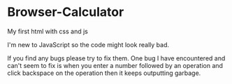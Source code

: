 # Browser-Calculator
My first html with css and js

I'm new to JavaScript so the code might look really bad.

If you find any bugs please try to fix them.
One bug I have encountered and can't seem to fix is when you enter a number followed by an operation and click backspace on the operation then it keeps outputting garbage.
